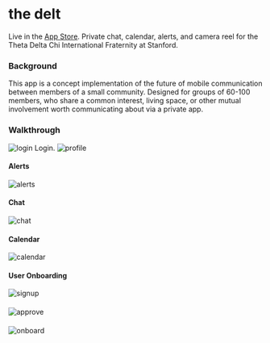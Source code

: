 # the delt
Live in the [App Store](https://appsto.re/us/9yAjab.i). Private chat, calendar, alerts, and camera reel for the Theta Delta Chi International Fraternity at Stanford.

### Background
This app is a concept implementation of the future of mobile communication between members of a small community. Designed for groups of 60-100 members, who share a common interest, living space, or other mutual involvement worth communicating about via a private app.

### Walkthrough
![login](https://github.com/mog96/the-delt/blob/master/Walkthroughs/f1_login.gif)
Login.
![profile](https://github.com/mog96/the-delt/blob/master/Walkthroughs/f2_profile.gif)
#### Alerts
![alerts](https://github.com/mog96/the-delt/blob/master/Walkthroughs/f3_alerts.gif)
#### Chat
![chat](https://github.com/mog96/the-delt/blob/master/Walkthroughs/f4_chat.gif)
#### Calendar
![calendar](https://github.com/mog96/the-delt/blob/master/Walkthroughs/f5_calendar.gif)
#### User Onboarding
![signup](https://github.com/mog96/the-delt/blob/master/Walkthroughs/f7_signup.gif)
####
![approve](https://github.com/mog96/the-delt/blob/master/Walkthroughs/f8_approve.gif)
####
![onboard](https://github.com/mog96/the-delt/blob/master/Walkthroughs/f9_onboard.gif)

